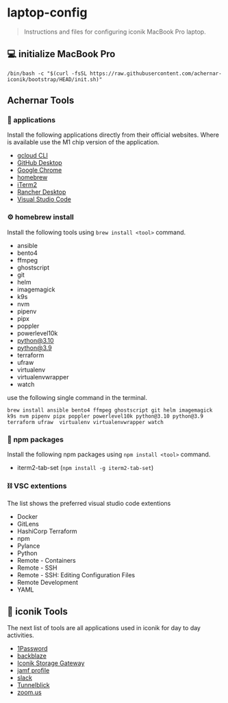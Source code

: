 # laptop-config
> Instructions and files for configuring iconik MacBook Pro laptop.

## 💻 initialize MacBook Pro

`/bin/bash -c "$(curl -fsSL https://raw.githubusercontent.com/achernar-iconik/bootstrap/HEAD/init.sh)"`

## Achernar Tools

### 📀 applications
Install the following applications directly from their official websites. Where is available use the M1 chip version of the application.

- [gcloud CLI](https://cloud.google.com/sdk/docs/install)
- [GitHub Desktop](https://desktop.github.com/)
- [Google Chrome](https://www.google.com/chrome/)
- [homebrew](https://brew.sh/)
- [iTerm2](https://iterm2.com/downloads.html)
- [Rancher Desktop](https://rancherdesktop.io/)
- [Visual Studio Code](https://code.visualstudio.com/download)

### ⚙️ homebrew install
Install the following tools using `brew install <tool>` command.

- ansible
- bento4
- ffmpeg
- ghostscript
- git
- helm
- imagemagick
- k9s
- nvm
- pipenv
- pipx
- poppler
- powerlevel10k
- python@3.10
- python@3.9
- terraform
- ufraw 
- virtualenv
- virtualenvwrapper
- watch

use the following single command in the terminal.

`brew install ansible bento4 ffmpeg ghostscript git helm imagemagick k9s nvm pipenv pipx poppler powerlevel10k python@3.10 python@3.9 terraform ufraw  virtualenv virtualenvwrapper watch`

### 🔖 npm packages
Install the following npm packages using `npm install <tool>` command.

- iterm2-tab-set (`npm install -g iterm2-tab-set`)

### ⛓ VSC extentions
The list shows the preferred visual studio code extentions

- Docker
- GitLens
- HashiCorp Terraform
- npm
- Pylance
- Python
- Remote - Containers
- Remote - SSH
- Remote - SSH: Editing Configuration Files
- Remote Development
- YAML

## 🧰 iconik Tools
The next list of tools are all applications used in iconik for day to day activities.

- [1Password](https://1password.com/downloads/mac/)
- [backblaze](https://sites.google.com/iconik.io/lobby/backups)
- [Iconik Storage Gateway](https://app.iconik.io/help/pages/isg/macos)
- [jamf profile](https://sites.google.com/iconik.io/lobby/laptop-management?authuser=0)
- [slack](https://slack.com/downloads/mac)
- [Tunnelblick](https://tunnelblick.net/downloads.html)
- [zoom.us](https://zoom.us/download)
